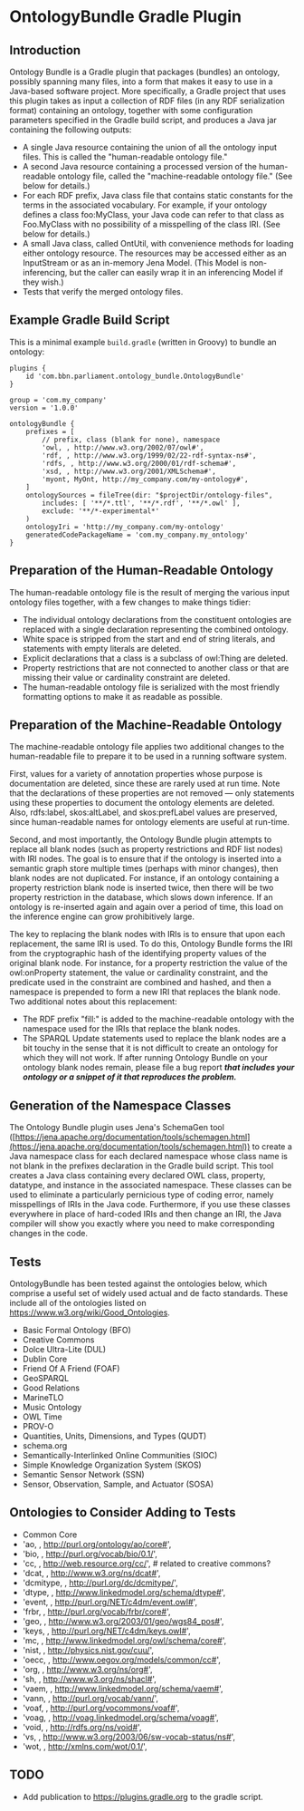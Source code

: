 # OntologyBundle Gradle Plugin

## Introduction

Ontology Bundle is a Gradle plugin that packages (bundles) an ontology,
possibly spanning many files, into a form that makes it easy to use in a
Java-based software project. More specifically, a Gradle project that uses
this plugin takes as input a collection of RDF files (in any RDF
serialization format) containing an ontology, together with some
configuration parameters specified in the Gradle build script, and produces a
Java jar containing the following outputs:

- A single Java resource containing the union of all the ontology input
files. This is called the "human-readable ontology file."
- A second Java resource containing a processed version of the
human-readable ontology file, called the "machine-readable ontology file."
(See below for details.)
- For each RDF prefix, Java class file that contains static constants for
the terms in the associated vocabulary. For example, if your ontology defines
a class foo:MyClass, your Java code can refer to that class as Foo.MyClass
with no possibility of a misspelling of the class IRI. (See below for
details.)
- A small Java class, called OntUtil, with convenience methods for loading
either ontology resource. The resources may be accessed either as an
InputStream or as an in-memory Jena Model. (This Model is non-inferencing,
but the caller can easily wrap it in an inferencing Model if they wish.)
- Tests that verify the merged ontology files.

## Example Gradle Build Script

This is a minimal example `build.gradle` (written in  Groovy) to bundle an ontology:

```
plugins {
	id 'com.bbn.parliament.ontology_bundle.OntologyBundle'
}

group = 'com.my_company'
version = '1.0.0'

ontologyBundle {
	prefixes = [
		// prefix, class (blank for none), namespace
		'owl, , http://www.w3.org/2002/07/owl#',
		'rdf, , http://www.w3.org/1999/02/22-rdf-syntax-ns#',
		'rdfs, , http://www.w3.org/2000/01/rdf-schema#',
		'xsd, , http://www.w3.org/2001/XMLSchema#',
		'myont, MyOnt, http://my_company.com/my-ontology#',
	]
	ontologySources = fileTree(dir: "$projectDir/ontology-files",
		includes: [ '**/*.ttl', '**/*.rdf', '**/*.owl' ],
		exclude: '**/*-experimental*'
	)
	ontologyIri = 'http://my_company.com/my-ontology'
	generatedCodePackageName = 'com.my_company.my_ontology'
}
```

## Preparation of the Human-Readable Ontology

The human-readable ontology file is the result of merging the various input
ontology files together, with a few changes to make things tidier:

- The individual ontology declarations from the constituent ontologies are
replaced with a single declaration representing the combined ontology.
- White space is stripped from the start and end of string literals, and
statements with empty literals are deleted.
- Explicit declarations that a class is a subclass of owl:Thing are
deleted.
- Property restrictions that are not connected to another class or that are
missing their value or cardinality constraint are deleted.
- The human-readable ontology file is serialized with the most friendly
formatting options to make it as readable as possible.

## Preparation of the Machine-Readable Ontology

The machine-readable ontology file applies two additional changes to the human-readable file to prepare it to be used in a running software system.

First, values for a variety of annotation properties whose purpose is
documentation are deleted, since these are rarely used at run time. Note that
the declarations of these properties are not removed — only statements using
these properties to document the ontology elements are deleted. Also,
rdfs:label, skos:altLabel, and skos:prefLabel values are preserved, since
human-readable names for ontology elements are useful at run-time.

Second, and most importantly, the Ontology Bundle plugin attempts to replace
all blank nodes (such as property restrictions and RDF list nodes) with IRI
nodes. The goal is to ensure that if the ontology is inserted into a semantic
graph store multiple times (perhaps with minor changes), then blank nodes are
not duplicated. For instance, if an ontology containing a property
restriction blank node is inserted twice, then there will be two property
restriction in the database, which slows down inference. If an ontology is
re-inserted again and again over a period of time, this load on the inference
engine can grow prohibitively large.

The key to replacing the blank nodes with IRIs is to ensure that upon each
replacement, the same IRI is used. To do this, Ontology Bundle forms the IRI
from the cryptographic hash of the identifying property values of the
original blank node. For instance, for a property restriction the value of
the owl:onProperty statement, the value or cardinality constraint, and the
predicate used in the constraint are combined and hashed, and then a
namespace is prepended to form a new IRI that replaces the blank node. Two
additional notes about this replacement:

- The RDF prefix "fill:" is added to the machine-readable ontology with the
namespace used for the IRIs that replace the blank nodes.
- The SPARQL Update statements used to replace the blank nodes are a bit
touchy in the sense that it is not difficult to create an ontology for which
they will not work. If after running Ontology Bundle on your ontology blank
nodes remain, please file a bug report ***that includes your ontology or a
snippet of it that reproduces the problem.***

## Generation of the Namespace Classes

The Ontology Bundle plugin uses Jena's SchemaGen tool
([https://jena.apache.org/documentation/tools/schemagen.html](https://jena.apache.org/documentation/tools/schemagen.html))
to create a Java namespace class for each declared namespace whose class name
is not blank in the prefixes declaration in the Gradle build script. This tool
creates a Java class containing every declared OWL class, property, datatype,
and instance in the associated namespace. These classes can be used to
eliminate a particularly pernicious type of coding error, namely misspellings
of IRIs in the Java code. Furthermore, if you use these classes everywhere in
place of hard-coded IRIs and then change an IRI, the Java compiler will show
you exactly where you need to make corresponding changes in the code.

## Tests

OntologyBundle has been tested against the ontologies below, which comprise a useful set
of widely used actual and de facto standards. These include all of the ontologies listed
on https://www.w3.org/wiki/Good_Ontologies.

- Basic Formal Ontology (BFO)
- Creative Commons
- Dolce Ultra-Lite (DUL)
- Dublin Core
- Friend Of A Friend (FOAF)
- GeoSPARQL
- Good Relations
- MarineTLO
- Music Ontology
- OWL Time
- PROV-O
- Quantities, Units, Dimensions, and Types (QUDT)
- schema.org
- Semantically-Interlinked Online Communities (SIOC)
- Simple Knowledge Organization System (SKOS)
- Semantic Sensor Network (SSN)
- Sensor, Observation, Sample, and Actuator (SOSA)

## Ontologies to Consider Adding to Tests

- Common Core
- 'ao, , http://purl.org/ontology/ao/core#',
- 'bio, , http://purl.org/vocab/bio/0.1/',
- 'cc, , http://web.resource.org/cc/',	# related to creative commons?
- 'dcat, , http://www.w3.org/ns/dcat#',
- 'dcmitype, , http://purl.org/dc/dcmitype/',
- 'dtype, , http://www.linkedmodel.org/schema/dtype#',
- 'event, , http://purl.org/NET/c4dm/event.owl#',
- 'frbr, , http://purl.org/vocab/frbr/core#',
- 'geo, , http://www.w3.org/2003/01/geo/wgs84_pos#',
- 'keys, , http://purl.org/NET/c4dm/keys.owl#',
- 'mc, , http://www.linkedmodel.org/owl/schema/core#',
- 'nist, , http://physics.nist.gov/cuu/',
- 'oecc, , http://www.oegov.org/models/common/cc#',
- 'org, , http://www.w3.org/ns/org#',
- 'sh, , http://www.w3.org/ns/shacl#',
- 'vaem, , http://www.linkedmodel.org/schema/vaem#',
- 'vann, , http://purl.org/vocab/vann/',
- 'voaf, , http://purl.org/vocommons/voaf#',
- 'voag, , http://voag.linkedmodel.org/schema/voag#',
- 'void, , http://rdfs.org/ns/void#',
- 'vs, , http://www.w3.org/2003/06/sw-vocab-status/ns#',
- 'wot, , http://xmlns.com/wot/0.1/',

## TODO

- Add publication to https://plugins.gradle.org to the gradle script.
